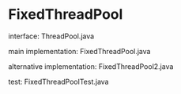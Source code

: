 # FixedThreadPool

interface: ThreadPool.java

main implementation: FixedThreadPool.java

alternative implementation: FixedThreadPool2.java

test: FixedThreadPoolTest.java
